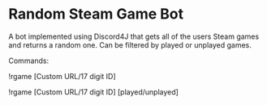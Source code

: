 # Random Steam Game Bot
A bot implemented using Discord4J that gets all of the users Steam games and returns a random one. Can be filtered by played or unplayed games.

Commands:

!rgame [Custom URL/17 digit ID]

!rgame [Custom URL/17 digit ID] [played/unplayed]
